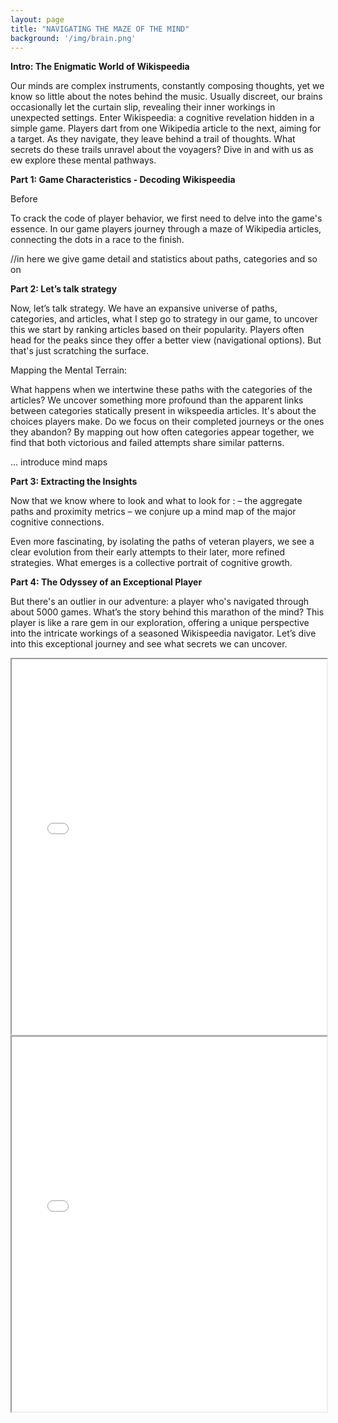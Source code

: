 ```yaml
---
layout: page
title: "NAVIGATING THE MAZE OF THE MIND"
background: '/img/brain.png'
---
```

**Intro: The Enigmatic World of Wikispeedia**

Our minds are complex instruments, constantly composing thoughts, yet we know so little about the notes behind the music. Usually discreet, our brains occasionally let the curtain slip, revealing their inner workings in unexpected settings. 
Enter Wikispeedia: a cognitive revelation hidden in a simple game. Players dart from one Wikipedia article to the next, aiming for a target. As they navigate, they leave behind a trail of thoughts. What secrets do these trails unravel about the voyagers? 
Dive in and with us as ew explore these mental pathways.

**Part 1: Game Characteristics - Decoding Wikispeedia**

Before 

To crack the code of player behavior, we first need to delve into the game's essence. In our game players journey through a maze of Wikipedia articles, connecting the dots in a race to the finish. 

//in here we give game detail and statistics about paths, categories and so on 

**Part 2: Let’s talk strategy**

Now, let’s talk strategy. We have an expansive universe of paths, categories, and articles, what I step go to strategy in our game, to uncover this we start by ranking articles based on their popularity. 
Players often head for the peaks since they offer a better view (navigational options). But that's  just scratching the surface.





Mapping the Mental Terrain:

What happens when we intertwine these paths with the categories of the articles? We uncover something more profound than the apparent links between categories statically present in wikspeedia articles. It's about the choices players make. Do we focus on their completed journeys or the ones they abandon? By mapping out how often categories appear together, we find that both victorious and failed attempts share similar patterns. 

… introduce mind maps 


**Part 3: Extracting the Insights**

Now that we know where to look and what to look for : – the aggregate paths and proximity metrics – we conjure up a mind map of the major cognitive connections. 

Even more fascinating, by isolating the paths of veteran players, we see a clear evolution from their early attempts to their later, more refined strategies. What emerges is a collective portrait of cognitive growth.

**Part 4: The Odyssey of an Exceptional Player**

But there's an outlier in our adventure: a player who's navigated through about 5000 games. What’s the story behind this marathon of the mind? This player is like a rare gem in our exploration, offering a unique perspective into the intricate workings of a seasoned Wikispeedia navigator. Let’s dive into this exceptional journey and see what secrets we can uncover.
<iframe src="html_plots/Incoming_plot.html" width="100%" height="600"></iframe>


<iframe src="html_plots/Outgoing_plot.html" width="100%" height="600"></iframe>
